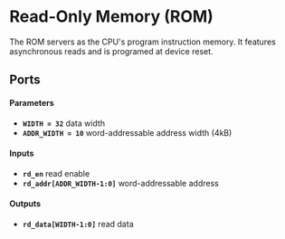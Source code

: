 # Read-Only Memory (ROM)

The ROM servers as the CPU's program instruction memory.
It features asynchronous reads and is programed at device reset.

## Ports

#### Parameters

- **`WIDTH = 32`** data width
- **`ADDR_WIDTH = 10`** word-addressable address width (4kB)

#### Inputs

- **`rd_en`** read enable
- **`rd_addr[ADDR_WIDTH-1:0]`** word-addressable address

#### Outputs

- **`rd_data[WIDTH-1:0]`** read data
